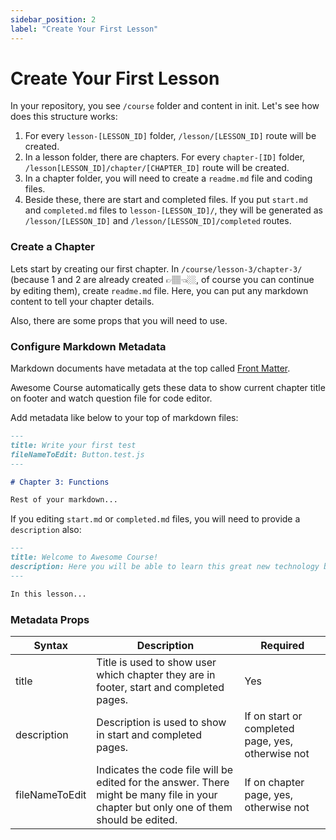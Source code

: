```yaml
---
sidebar_position: 2
label: "Create Your First Lesson"
---
```


# Create Your First Lesson

In your repository, you see `/course` folder and content in init. Let's see how does this structure works:

1. For every `lesson-[LESSON_ID]` folder, `/lesson/[LESSON_ID]` route will be created.
2. In a lesson folder, there are chapters. For every `chapter-[ID]` folder, `/lesson[LESSON_ID]/chapter/[CHAPTER_ID]` route will be created.
3. In a chapter folder, you will need to create a `readme.md` file and coding files.
4. Beside these, there are start and completed files. If you put `start.md` and `completed.md` files to `lesson-[LESSON_ID]/`, they will be generated as `/lesson/[LESSON_ID]` and `/lesson/[LESSON_ID]/completed` routes.

### Create a Chapter

Lets start by creating our first chapter. In `/course/lesson-3/chapter-3/` (because 1 and 2 are already created 👉🏽👈🏼, of course you can continue by editing them), create `readme.md` file. Here, you can put any markdown content to tell your chapter details.

Also, there are some props that you will need to use.

### Configure Markdown Metadata

Markdown documents have metadata at the top called [Front Matter](https://jekyllrb.com/docs/front-matter/).

Awesome Course automatically gets these data to show current chapter title on footer and watch question file for code editor.

Add metadata like below to your top of markdown files:

```md title="course/lesson-3/chapter-3/readme.md" {1-4}
---
title: Write your first test
fileNameToEdit: Button.test.js
---

# Chapter 3: Functions

Rest of your markdown...
```

If you editing `start.md` or `completed.md` files, you will need to provide a `description` also:

```md title="course/lesson-3/chapter-3/readme.md" {1-4}
---
title: Welcome to Awesome Course!
description: Here you will be able to learn this great new technology by coding!
---

In this lesson...
```

### Metadata Props

| Syntax         | Description                                                                                                                            | Required                                          |
| -------------- | -------------------------------------------------------------------------------------------------------------------------------------- | ------------------------------------------------- |
| title          | Title is used to show user which chapter they are in footer, start and completed pages.                                                | Yes                                               |
| description    | Description is used to show in start and completed pages.                                                                              | If on start or completed page, yes, otherwise not |
| fileNameToEdit | Indicates the code file will be edited for the answer. There might be many file in your chapter but only one of them should be edited. | If on chapter page, yes, otherwise not            |
